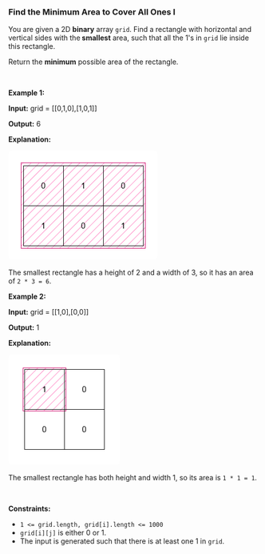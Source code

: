 
<h3>Find the Minimum Area to Cover All Ones I</h3>
<div><p>You are given a 2D <strong>binary</strong> array <code>grid</code>. Find a rectangle with horizontal and vertical sides with the<strong> smallest</strong> area, such that all the 1's in <code>grid</code> lie inside this rectangle.</p>
<p>Return the <strong>minimum</strong> possible area of the rectangle.</p>
<p> </p>
<p><strong>Example 1:</strong></p>
<div class="example-block">
<p><strong>Input:</strong> <span class="example-io">grid = [[0,1,0],[1,0,1]]</span></p>
<p><strong>Output:</strong> <span class="example-io">6</span></p>
<p><strong>Explanation:</strong></p>
<p><img alt="" src="assets/7f485096dadd4d138f50017de67671e1.png" style="padding: 10px; background: rgb(255, 255, 255); border-radius: 0.5rem; width: 279px; height: 198px;"/></p>
<p>The smallest rectangle has a height of 2 and a width of 3, so it has an area of <code>2 * 3 = 6</code>.</p>
</div>
<p><strong>Example 2:</strong></p>
<div class="example-block">
<p><strong>Input:</strong> <span class="example-io">grid = [[1,0],[0,0]]</span></p>
<p><strong>Output:</strong> <span class="example-io">1</span></p>
<p><strong>Explanation:</strong></p>
<p><img alt="" src="assets/42ed16a0572e4c20b73414c4ebd5886f.png" style="padding: 10px; background: rgb(255, 255, 255); border-radius: 0.5rem; width: 204px; height: 201px;"/></p>
<p>The smallest rectangle has both height and width 1, so its area is <code>1 * 1 = 1</code>.</p>
</div>
<p> </p>
<p><strong>Constraints:</strong></p>
<ul>
<li><code>1 &lt;= grid.length, grid[i].length &lt;= 1000</code></li>
<li><code>grid[i][j]</code> is either 0 or 1.</li>
<li>The input is generated such that there is at least one 1 in <code>grid</code>.</li>
</ul>
</div>
